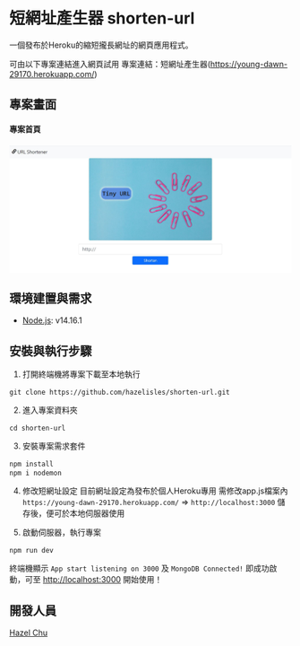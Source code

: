 # 短網址產生器 shorten-url
一個發布於Heroku的縮短攏長網址的網頁應用程式。

可由以下專案連結進入網頁試用
專案連結：短網址產生器(https://young-dawn-29170.herokuapp.com/)

## 專案畫面
<h4> 專案首頁 </h4>
<img align="center" src="https://github.com/hazelisles/shorten-url/blob/master/url_index.JPG?raw=true" width="750"/>


## 環境建置與需求
* [Node.js](https://nodejs.org/en/): v14.16.1

## 安裝與執行步驟
1. 打開終端機將專案下載至本地執行
```
git clone https://github.com/hazelisles/shorten-url.git
``` 
2. 進入專案資料夾
```
cd shorten-url
```
3. 安裝專案需求套件
```
npm install 
npm i nodemon
```
4. 修改短網址設定
目前網址設定為發布於個人Heroku專用
需修改app.js檔案內
`https://young-dawn-29170.herokuapp.com/` => `http://localhost:3000`
儲存後，便可於本地伺服器使用

5. 啟動伺服器，執行專案
```
npm run dev
```
終端機顯示 `App start listening on 3000` 及 `MongoDB Connected!` 即成功啟動，可至 [http://localhost:3000](http://localhost:3000) 開始使用！

## 開發人員
[Hazel Chu](https://github.com/hazelisles)
